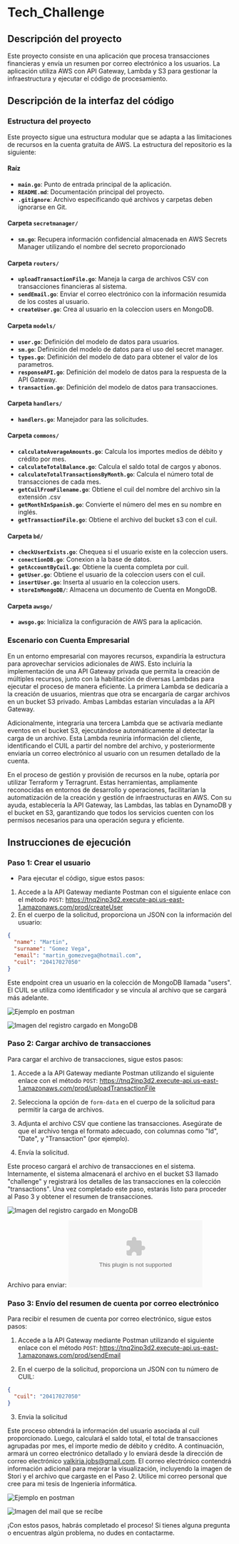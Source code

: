 # Tech_Challenge

## Descripción del proyecto

Este proyecto consiste en una aplicación que procesa transacciones financieras y envía un resumen por correo electrónico a los usuarios. La aplicación utiliza AWS con API Gateway, Lambda y S3 para gestionar la infraestructura y ejecutar el código de procesamiento.

## Descripción de la interfaz del código

### Estructura del proyecto

Este proyecto sigue una estructura modular que se adapta a las limitaciones de recursos en la cuenta gratuita de AWS.
La estructura del repositorio es la siguiente:

#### Raíz

- **`main.go`**: Punto de entrada principal de la aplicación.
- **`README.md`**: Documentación principal del proyecto.
- **`.gitignore`**: Archivo especificando qué archivos y carpetas deben ignorarse en Git.

#### Carpeta `secretmanager/`

- **`sm.go`**: Recupera información confidencial almacenada en AWS Secrets Manager utilizando el nombre del secreto proporcionado

#### Carpeta `routers/`

- **`uploadTransactionFile.go`**: Maneja la carga de archivos CSV con transacciones financieras al sistema.
- **`sendEmail.go`**: Enviar el correo electrónico con la información resumida de los costes al usuario.
- **`createUser.go`**: Crea al usuario en la coleccion users en MongoDB.

#### Carpeta `models/`

- **`user.go`**: Definición del modelo de datos para usuarios.
- **`sm.go`**: Definición del modelo de datos para el uso del secret manager.
- **`types.go`**: Definición del modelo de dato para obtener el valor de los parametros.
- **`responseAPI.go`**: Definición del modelo de datos para la respuesta de la API Gateway.
- **`transaction.go`**: Definición del modelo de datos para transacciones.

#### Carpeta `handlers/`

- **`handlers.go`**: Manejador para las solicitudes.

#### Carpeta `commons/`

- **`calculateAverageAmounts.go`**: Calcula los importes medios de débito y crédito por mes.
- **`calculateTotalBalance.go`**: Calcula el saldo total de cargos y abonos.
- **`calculateTotalTransactionsByMonth.go`**: Calcula el número total de transacciones de cada mes.
- **`getCuilFromFilename.go`**: Obtiene el cuil del nombre del archivo sin la extensión .csv
- **`getMonthInSpanish.go`**: Convierte el número del mes en su nombre en inglés.
- **`getTransactionFile.go`**: Obtiene el archivo del bucket s3 con el cuil.

#### Carpeta `bd/`

- **`checkUserExists.go`**: Chequea si el usuario existe en la coleccion users.
- **`conectionDB.go`**: Conexion a la base de datos.
- **`getAccountByCuil.go`**: Obtiene la cuenta completa por cuil.
- **`getUser.go`**: Obtiene el usuario de la coleccion users con el cuil.
- **`insertUser.go`**: Inserta al usuario en la coleccion users.
- **`storeInMongoDB/`**: Almacena un documento de Cuenta en MongoDB.

#### Carpeta `awsgo/`

- **`awsgo.go`**: Inicializa la configuración de AWS para la aplicación.

### Escenario con Cuenta Empresarial

En un entorno empresarial con mayores recursos, expandiría la estructura para aprovechar servicios adicionales de AWS. Esto incluiría la implementación de una API Gateway privada que permita la creación de múltiples recursos, junto con la habilitación de diversas Lambdas para ejecutar el proceso de manera eficiente. La primera Lambda se dedicaría a la creación de usuarios, mientras que otra se encargaría de cargar archivos en un bucket S3 privado. Ambas Lambdas estarían vinculadas a la API Gateway.

Adicionalmente, integraría una tercera Lambda que se activaría mediante eventos en el bucket S3, ejecutándose automáticamente al detectar la carga de un archivo. Esta Lambda reuniría información del cliente, identificando el CUIL a partir del nombre del archivo, y posteriormente enviaría un correo electrónico al usuario con un resumen detallado de la cuenta.

En el proceso de gestión y provisión de recursos en la nube, optaría por utilizar Terraform y Terragrunt. Estas herramientas, ampliamente reconocidas en entornos de desarrollo y operaciones, facilitarían la automatización de la creación y gestión de infraestructuras en AWS. Con su ayuda, establecería la API Gateway, las Lambdas, las tablas en DynamoDB y el bucket en S3, garantizando que todos los servicios cuenten con los permisos necesarios para una operación segura y eficiente.

## Instrucciones de ejecución

### Paso 1: Crear el usuario

- Para ejecutar el código, sigue estos pasos:

1. Accede a la API Gateway mediante Postman con el siguiente enlace con el método `POST`: https://tnq2inp3d2.execute-api.us-east-1.amazonaws.com/prod/createUser
2. En el cuerpo de la solicitud, proporciona un JSON con la información del usuario:

```json
{
  "name": "Martin",
  "surname": "Gomez Vega",
  "email": "martin_gomezvega@hotmail.com",
  "cuil": "20417027050"
}
```

Este endpoint crea un usuario en la colección de MongoDB llamada "users". El CUIL se utiliza como identificador y se vincula al archivo que se cargará más adelante.

![Ejemplo en postman](img/postman-createuser.PNG)

![Imagen del registro cargado en MongoDB](img/mongo-users.PNG)

### Paso 2: Cargar archivo de transacciones

Para cargar el archivo de transacciones, sigue estos pasos:

1. Accede a la API Gateway mediante Postman utilizando el siguiente enlace con el método `POST`: https://tnq2inp3d2.execute-api.us-east-1.amazonaws.com/prod/uploadTransactionFile

2. Selecciona la opción de `form-data` en el cuerpo de la solicitud para permitir la carga de archivos.

3. Adjunta el archivo CSV que contiene las transacciones. Asegúrate de que el archivo tenga el formato adecuado, con columnas como "Id", "Date", y "Transaction" (por ejemplo).

4. Envía la solicitud.

Este proceso cargará el archivo de transacciones en el sistema. Internamente, el sistema almacenará el archivo en el bucket S3 llamado "challenge" y registrará los detalles de las transacciones en la colección "transactions".
Una vez completado este paso, estarás listo para proceder al Paso 3 y obtener el resumen de transacciones.

<!-- Agregar imagen del archivo subido correctamente -->

![Imagen del registro cargado en MongoDB](img/mongo-transactions.PNG)

Archivo para enviar:
![Archivo para enviar desde el postman](files/20417027050.csv)

### Paso 3: Envío del resumen de cuenta por correo electrónico

Para recibir el resumen de cuenta por correo electrónico, sigue estos pasos:

1. Accede a la API Gateway mediante Postman utilizando el siguiente enlace con el método `POST`: https://tnq2inp3d2.execute-api.us-east-1.amazonaws.com/prod/sendEmail

2. En el cuerpo de la solicitud, proporciona un JSON con tu número de CUIL:

```json
{
  "cuil": "20417027050"
}
```

3. Envia la solicitud

Este proceso obtendrá la información del usuario asociada al cuil proporcionado. Luego, calculará el saldo total, el total de transacciones agrupadas por mes, el importe medio de débito y crédito. A continuación, armará un correo electrónico detallado y lo enviará desde la dirección de correo electrónico valkiria.jobs@gmail.com.
El correo electrónico contendrá información adicional para mejorar la visualización, incluyendo la imagen de Stori y el archivo que cargaste en el Paso 2. Utilice mi correo personal que cree para mi tesis de Ingeniería informática.

![Ejemplo en postman](img/postman-sendemail.PNG)

![Imagen del mail que se recibe](img/email.PNG)

¡Con estos pasos, habrás completado el proceso! Si tienes alguna pregunta o encuentras algún problema, no dudes en contactarme.

